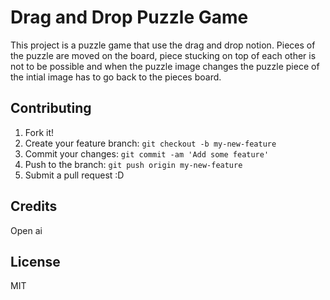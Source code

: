 # Drag and Drop Puzzle Game


This project is a puzzle game that use the drag and drop notion. Pieces of the puzzle are moved on the board, piece stucking on top of each other is not to be possible and when the puzzle image changes the puzzle piece of the intial image has to go back to the pieces board.

## Contributing

1. Fork it!
2. Create your feature branch: `git checkout -b my-new-feature`
3. Commit your changes: `git commit -am 'Add some feature'`
4. Push to the branch: `git push origin my-new-feature`
5. Submit a pull request :D

## Credits

Open ai

## License

MIT